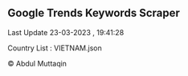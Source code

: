 

## Google Trends Keywords Scraper 
 
Last Update 23-03-2023 , 19:41:28

Country List :
VIETNAM.json



© Abdul Muttaqin 
